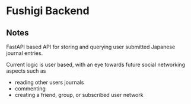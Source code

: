 # Fushigi Backend

## Notes

FastAPI based API for storing and querying user submitted Japanese journal entries. 

Current logic is user based, with an eye towards future social networking aspects such as

- reading other users journals
- commenting
- creating a friend, group, or subscribed user network
